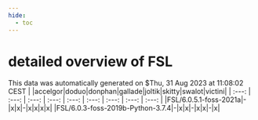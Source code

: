 ```yaml
---
hide:
  - toc
---
```


detailed overview of FSL
========================


This data was automatically generated on $Thu, 31 Aug 2023 at 11:08:02 CEST
| |accelgor|doduo|donphan|gallade|joltik|skitty|swalot|victini|
| :---: | :---: | :---: | :---: | :---: | :---: | :---: | :---: | :---: |
|FSL/6.0.5.1-foss-2021a|-|x|x|-|x|x|x|x|
|FSL/6.0.3-foss-2019b-Python-3.7.4|-|x|x|-|x|x|-|x|
